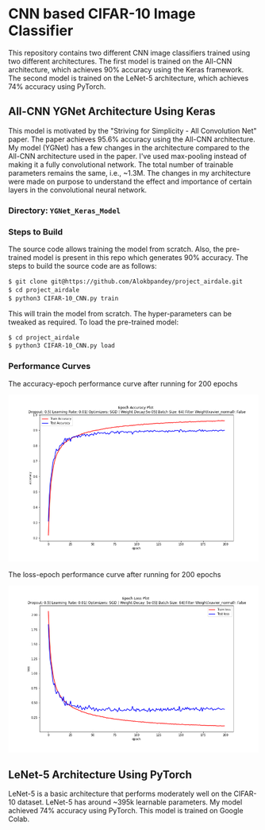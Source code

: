 # CNN based CIFAR-10 Image Classifier

This repository contains two different CNN image classifiers trained using two different architectures. The first model is trained on the All-CNN architecture, which achieves 90% accuracy using the Keras framework. The second model is trained on the LeNet-5 architecture, which achieves 74% accuracy using PyTorch.

## All-CNN YGNet Architecture Using Keras

This model is motivated by the "Striving for Simplicity - All Convolution Net" paper. The paper achieves 95.6% accuracy using the All-CNN architecture. My model (YGNet) has a few changes in the architecture compared to the All-CNN architecture used in the paper. I've used max-pooling instead of making it a fully convolutional network. The total number of trainable parameters remains the same, i.e., ~1.3M. The changes in my architecture were made on purpose to understand the effect and importance of certain layers in the convolutional neural network.

### Directory: `YGNet_Keras_Model`

### Steps to Build

The source code allows training the model from scratch. Also, the pre-trained model is present in this repo which generates 90% accuracy. The steps to build the source code are as follows:

```bash
$ git clone git@https://github.com/Alokbpandey/project_airdale.git
$ cd project_airdale
$ python3 CIFAR-10_CNN.py train
```

This will train the model from scratch. The hyper-parameters can be tweaked as required. To load the pre-trained model:

```bash
$ cd project_airdale
$ python3 CIFAR-10_CNN.py load
```

### Performance Curves 

The accuracy-epoch performance curve after running for 200 epochs 

![AccuracyEpoch](YGNet_Keras_Classifier/epoch_accuracy.png "curve")

The loss-epoch performance curve after running for 200 epochs

![AccuracyLoss](YGNet_Keras_Classifier/epoch_loss.png "curve1") 

## LeNet-5 Architecture Using PyTorch

LeNet-5 is a basic architecture that performs moderately well on the CIFAR-10 dataset. LeNet-5 has around ~395k learnable parameters. My model achieved 74% accuracy using PyTorch. This model is trained on Google Colab.
